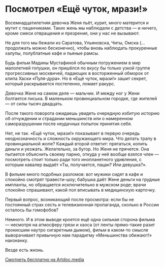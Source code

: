
# Посмотрел «Ещё чуток, мрази!»

Восемнадцатилетняя девочка Женя пьёт, курит, много матерится и мутит с пацанчиками. Таких жень мы наблюдали с детства — и ничего, кроме смеси отвращения и презрения, они у нас не вызывают.

Не для того мы бежали из Саратова, Ульяновска, Читы, Омска (… продолжать можно бесконечно), чтобы вновь наблюдать прокуренные халупы, полублатные кафе и пьяные рамсы.

Будь фильм Мадины Мустафиной обычным погружением в мир малолетней гопушки, он пришёлся по вкусу бы только узкой группе прогрессивных москвичей, падающих в восторженный обморок от клипа Хаски «Пуля-дура». Но в «Ещё чуток, мрази!» зашит секрет, который раскрывается постепенно, ломает ракурс.

Девочка Женя на самом деле — мальчик. И между ног у Жени болтается писька. В маленьком провинциальном городке, где жителей — от силы тысяч двадцать.

После такого поворота ожидаешь увидеть очередную избитую историю об отчуждении и страдании меньшинств или о намеренном саморазрушении после неудачных попыток принятия себя.

Нет, не так. «Ещё чуток, мрази!» показывает в первую очередь неоднозначность и сложность окружающего мира. Что делать трапу в провинциальной жопе? Каждый второй ответит: прятаться, копить деньги и уезжать. Желательно, за бугор. Но Женя не прячется. Она пытается объяснить своему парню, откуда у неё вообще взялся член — посмотреть стоит только ради того инопланетного удивления, с которым кавалер выдаёт «Ты, получается, пацан? Или девушка?».

В фильме много подобных разломов: вот мужики сидят в кафе и спокойно смотрят травести-шоу; бабушка даёт Жене деньги на грудные импланты, но обращается исключительно в мужском роде;  врачи спокойно спрашивают, какой пол вписывать в медицинскую карточку.

Первый вопрос, возникающий после просмотра: если бы не постоянный страх сесть и телевизионная пропаганда, сколько в России осталось бы гомофобов?

Немного. И в этом выводе кроется ещё одна сильная сторона фильма — несмотря на атмосферу грязи и хаоса (от ленты прямо-такие разит прокисшим наутро сигаретным дымом), фильм в каком-то смысле выворачивает привычную нам парадигму «Меньшинства обижают!» наизнанку.

Везде есть жизнь.

[Смотреть бесплатно на Artdoc.media][1]

[1]:	https://artdoc.media/ru/movie/esche_chutok__mrazi__2013_67/watch/